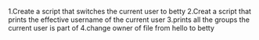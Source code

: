 1.Create a script that switches the current user to betty
2.Creat a script that prints the effective username of the current user
3.prints all the groups the current user is part of
4.change owner of file from hello to betty
